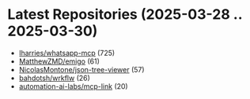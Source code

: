 # Latest Repositories (2025-03-28 .. 2025-03-30)

- [lharries/whatsapp-mcp](https://github.com/lharries/whatsapp-mcp) (725)
- [MatthewZMD/emigo](https://github.com/MatthewZMD/emigo) (61)
- [NicolasMontone/json-tree-viewer](https://github.com/NicolasMontone/json-tree-viewer) (57)
- [bahdotsh/wrkflw](https://github.com/bahdotsh/wrkflw) (26)
- [automation-ai-labs/mcp-link](https://github.com/automation-ai-labs/mcp-link) (20)
